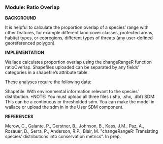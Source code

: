 ### **Module: Ratio Overlap**

**BACKGROUND**

It is helpful to calculate the proportion overlap of a species’ range
with other features, for example different land cover classes, protected areas, habitat types, or ecoregions, different types of threats (any user-defined georeferenced polygon). 

**IMPLEMENTATION**

Wallace calculates proportion overlap using the changeRangeR function ratioOverlap. Shapefiles uploaded can be separated by any fields’ categories in a shapefile’s attribute table. 

These analyses require the following data:

Shapefile: With environmental information relevant to the species’ distribution. *NOTE: You must upload all three files (.shp, .shx, .dbf)
SDM: This can be a continuous or thresholded sdm. You can make the model in wallace or upload the sdm in in the User SDM component.



**REFERENCES**

Merow, C., Galante, P., Gerstner, B., Johnson, B., Kass, J.M., Paz, A., Rosauer, D., Serra, P., Anderson, R.P., Blair, M. "changeRangeR: Translating species’ distributions into conservation metrics". In prep.




